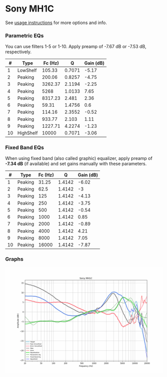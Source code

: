 # Sony MH1C
See [usage instructions](https://github.com/jaakkopasanen/AutoEq#usage) for more options and info.

### Parametric EQs
You can use filters 1-5 or 1-10. Apply preamp of -7.67 dB or -7.53 dB, respectively.

|   # | Type      |   Fc (Hz) |      Q |   Gain (dB) |
|-----|-----------|-----------|--------|-------------|
|   1 | LowShelf  |    105.33 | 0.7071 |       -5.17 |
|   2 | Peaking   |    200.06 | 0.8257 |       -4.75 |
|   3 | Peaking   |   3262.37 | 2.1194 |       -2.25 |
|   4 | Peaking   |   5268    | 1.0133 |        7.65 |
|   5 | Peaking   |   8317.23 | 2.481  |        2.36 |
|   6 | Peaking   |     59.31 | 1.4756 |        0.6  |
|   7 | Peaking   |    114.16 | 2.3552 |       -0.52 |
|   8 | Peaking   |    933.77 | 2.103  |        1.11 |
|   9 | Peaking   |   1227.71 | 4.2274 |       -1.23 |
|  10 | HighShelf |  10000    | 0.7071 |       -3.06 |

### Fixed Band EQs
When using fixed band (also called graphic) equalizer, apply preamp of **-7.34 dB** (if available) and set gains manually with these parameters.

|   # | Type    |   Fc (Hz) |      Q |   Gain (dB) |
|-----|---------|-----------|--------|-------------|
|   1 | Peaking |     31.25 | 1.4142 |       -6.02 |
|   2 | Peaking |     62.5  | 1.4142 |       -3    |
|   3 | Peaking |    125    | 1.4142 |       -4.13 |
|   4 | Peaking |    250    | 1.4142 |       -3.75 |
|   5 | Peaking |    500    | 1.4142 |       -0.54 |
|   6 | Peaking |   1000    | 1.4142 |        0.85 |
|   7 | Peaking |   2000    | 1.4142 |       -0.89 |
|   8 | Peaking |   4000    | 1.4142 |        4.21 |
|   9 | Peaking |   8000    | 1.4142 |        7.05 |
|  10 | Peaking |  16000    | 1.4142 |       -7.87 |

### Graphs
![](./Sony%20MH1C.png)
